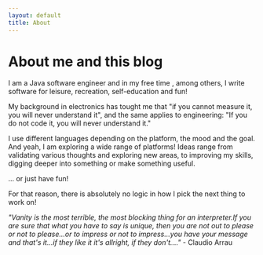 ```yaml
---
layout: default
title: About
---
```

# About me and this blog

I am a Java software engineer and in my free time , among others, I write software for leisure, recreation, self-education and fun!

My background in electronics has tought me that "if you cannot measure it, you will never understand it", and the same applies to engineering:
"If you do not code it, you will never understand it."

I use different languages depending on the platform, the mood and the goal. And yeah, I am exploring a wide range of platforms!
Ideas range from validating various thoughts and exploring new areas, to improving my skills, digging deeper into something or make something useful.

... or just have fun!

For that reason, there is absolutely no logic in how I pick the next thing to work on!

_"Vanity is the most terrible, the most blocking thing for an interpreter.If you are sure that what you have to say is unique, then you are not out to please or not to please...or to impress or not to impress...you have your message and that's it...if they like it it's allright, if they don't...."_ - Claudio Arrau 
